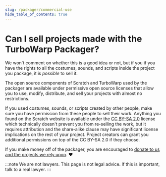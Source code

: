 ```yaml
---
slug: /packager/commercial-use
hide_table_of_contents: true
---
```


# Can I sell projects made with the TurboWarp Packager?

We won't comment on whether this is a good idea or not, but if you if you have the rights to all the costumes, sounds, and scripts inside the project you package, it is *possible* to sell it.

The open source components of Scratch and TurboWarp used by the packager are available under permissive open source licenses that allow you to use, modify, distribute, and sell your projects with almost no restrictions.

If you used costumes, sounds, or scripts created by other people, make sure you have permission from these people to sell their work. Anything you found on the Scratch website is available under the [CC BY-SA 2.0](https://creativecommons.org/licenses/by-sa/2.0/) license which technically doesn't prevent you from re-selling the work, but it requires attribution and the share-alike clause may have significant license implications on the rest of your project. Project creators can grant you additional permissions on top of the CC BY-SA 2.0 if they choose.

If you make money off of the packager, you are encouraged to [donate to us and the projects we rely upon](/donate). ❤️

:::note
We are not lawyers. This page is not legal advice. If this is important, talk to a real lawyer.
:::
